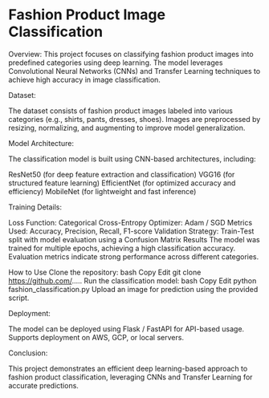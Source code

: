 # Fashion Product Image Classification
Overview:
This project focuses on classifying fashion product images into predefined categories using deep learning. The model leverages Convolutional Neural Networks (CNNs) and Transfer Learning techniques to achieve high accuracy in image classification.

Dataset:

The dataset consists of fashion product images labeled into various categories (e.g., shirts, pants, dresses, shoes).
Images are preprocessed by resizing, normalizing, and augmenting to improve model generalization.

Model Architecture:

The classification model is built using CNN-based architectures, including:

ResNet50 (for deep feature extraction and classification)
VGG16 (for structured feature learning)
EfficientNet (for optimized accuracy and efficiency)
MobileNet (for lightweight and fast inference)

Training Details:

Loss Function: Categorical Cross-Entropy
Optimizer: Adam / SGD
Metrics Used: Accuracy, Precision, Recall, F1-score
Validation Strategy: Train-Test split with model evaluation using a Confusion Matrix
Results
The model was trained for multiple epochs, achieving a high classification accuracy.
Evaluation metrics indicate strong performance across different categories.

How to Use Clone the repository:
bash
Copy
Edit
git clone https://github.com/.....
Run the classification model:
bash
Copy
Edit
python fashion_classification.py
Upload an image for prediction using the provided script.

Deployment:

The model can be deployed using Flask / FastAPI for API-based usage.
Supports deployment on AWS, GCP, or local servers.

Conclusion:

This project demonstrates an efficient deep learning-based approach to fashion product classification, leveraging CNNs and Transfer Learning for accurate predictions.
